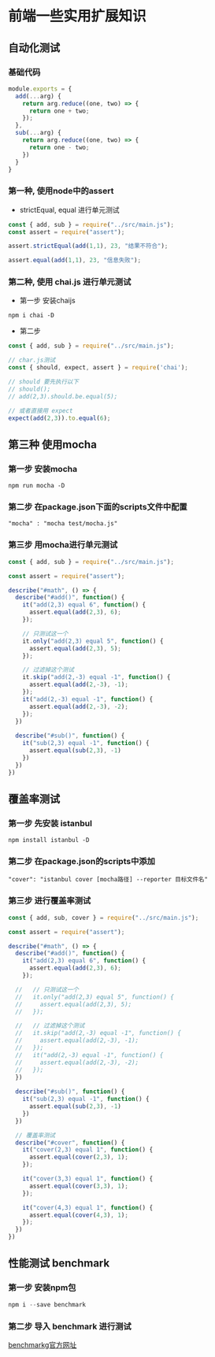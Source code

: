 # 前端一些实用扩展知识

## 自动化测试

### 基础代码

```javascript
module.exports = {
  add(...arg) {
    return arg.reduce((one, two) => {
      return one + two;
    });
  },
  sub(...arg) {
    return arg.reduce((one, two) => {
      return one - two;
    })
  }
}
```

### 第一种, 使用node中的assert

* strictEqual, equal 进行单元测试
```javascript
const { add, sub } = require("../src/main.js");
const assert = require("assert");

assert.strictEqual(add(1,1), 23, "结果不符合");

assert.equal(add(1,1), 23, "信息失败");
```

### 第二种, 使用 chai.js 进行单元测试

* 第一步 安装chaijs 
```
npm i chai -D
```
* 第二步
```javascript
const { add, sub } = require("../src/main.js");

// char.js测试
const { should, expect, assert } = require('chai');

// should 要先执行以下
// should();
// add(2,3).should.be.equal(5);

// 或者直接用 expect
expect(add(2,3)).to.equal(6);
```

## 第三种 使用mocha

### 第一步 安装mocha
```
npm run mocha -D
```

### 第二步 在package.json下面的scripts文件中配置
```
"mocha" : "mocha test/mocha.js"
```

### 第三步 用mocha进行单元测试
```javascript
const { add, sub } = require("../src/main.js");

const assert = require("assert");

describe("#math", () => {
  describe("#add()", function() {
    it("add(2,3) equal 6", function() {
      assert.equal(add(2,3), 6);
    });

    // 只测试这一个
    it.only("add(2,3) equal 5", function() {
      assert.equal(add(2,3), 5);
    });

    // 过滤掉这个测试
    it.skip("add(2,-3) equal -1", function() {
      assert.equal(add(2,-3), -1);
    });
    it("add(2,-3) equal -1", function() {
      assert.equal(add(2,-3), -2);
    });
  })
  
  describe("#sub()", function() {
    it("sub(2,3) equal -1", function() {
      assert.equal(sub(2,3), -1)
    })
  })
})
```

## 覆盖率测试

### 第一步 先安装 istanbul
```
npm install istanbul -D
```

### 第二步 在package.json的scripts中添加
```
"cover": "istanbul cover [mocha路径] --reporter 目标文件名"
```

### 第三步 进行覆盖率测试
```javascript
const { add, sub, cover } = require("../src/main.js");

const assert = require("assert");

describe("#math", () => {
  describe("#add()", function() {
    it("add(2,3) equal 6", function() {
      assert.equal(add(2,3), 6);
    });

  //   // 只测试这一个
  //   it.only("add(2,3) equal 5", function() {
  //     assert.equal(add(2,3), 5);
  //   });

  //   // 过滤掉这个测试
  //   it.skip("add(2,-3) equal -1", function() {
  //     assert.equal(add(2,-3), -1);
  //   });
  //   it("add(2,-3) equal -1", function() {
  //     assert.equal(add(2,-3), -2);
  //   });
  })
  
  describe("#sub()", function() {
    it("sub(2,3) equal -1", function() {
      assert.equal(sub(2,3), -1)
    })
  })

  // 覆盖率测试
  describe("#cover", function() {
    it("cover(2,3) equal 1", function() {
      assert.equal(cover(2,3), 1);
    });

    it("cover(3,3) equal 1", function() {
      assert.equal(cover(3,3), 1);
    });

    it("cover(4,3) equal 1", function() {
      assert.equal(cover(4,3), 1);
    });
  })
})
```
## 性能测试 benchmark

### 第一步 安装npm包
```javascript
npm i --save benchmark
```

### 第二步 导入 benchmark 进行测试
[benchmarkg官方网址](https://benchmarkjs.com/)

